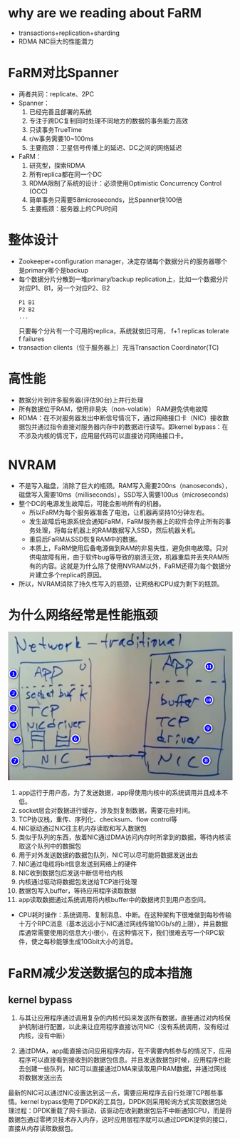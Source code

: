 # why are we reading about FaRM
- transactions+replication+sharding
- RDMA NIC巨大的性能潜力
# FaRM对比Spanner
- 两者共同：replicate、2PC
- Spanner：
  1. 已经完善且部署的系统
  2. 专注于跨DC复制同时处理不同地方的数据的事务能力高效
  3. 只读事务TrueTime
  4. r/w事务需要10~100ms
  5. 主要瓶颈：卫星信号传播上的延迟、DC之间的网络延迟
- FaRM：
	1. 研究型，探索RDMA
	2. 所有replica都在同一个DC
	3. RDMA限制了系统的设计：必须使用Optimistic Concurrency Control (OCC)
	4. 简单事务只需要58microseconds，比Spanner快100倍
	5. 主要瓶颈：服务器上的CPU时间
# 整体设计
- Zookeeper+configuration manager，决定存储每个数据分片的服务器哪个是primary哪个是backup
- 每个数据分片分散到一堆primary/backup replication上，比如一个数据分片对应P1、B1，另一个对应P2、B2
    ```
    P1 B1
    P2 B2
    ...
    ```
    只要每个分片有一个可用的replica，系统就依旧可用， f+1 replicas tolerate f failures
- transaction clients（位于服务器上）充当Transaction Coordinator(TC)
# 高性能
- 数据分片到许多服务器(评估90台)上并行处理
- 所有数据位于RAM，使用非易失（non-volatile） RAM避免供电故障
- RDMA：在不对服务器发出中断信号情况下，通过网络接口卡（NIC）接收数据包并通过指令直接对服务器内存中的数据进行读写。即kernel bypass：在不涉及内核的情况下，应用层代码可以直接访问网络接口卡。

# NVRAM

- 不是写入磁盘，消除了巨大的瓶颈。RAM写入需要200ns（nanoseconds），磁盘写入需要10ms（milliseconds），SSD写入需要100us（microseconds）
- 整个DC的电源发生故障后，可能会影响所有的机器。
  - 所以FaRM为每个服务器准备了电池，让机器再坚持10分钟左右。
  - 发生故障后电源系统会通知FaRM，FaRM服务器上的软件会停止所有的事务处理，将每台机器上的RAM数据写入SSD，然后机器关机。
  - 重启后FaRM从SSD恢复RAM中的数据。
  - 本质上，FaRM使用后备电源做到RAM的非易失性，避免供电故障。只对供电故障有用，由于软件bug等导致的崩溃无效，机器重启并丢失RAM所有的内容。这就是为什么除了使用NVRAM以外，FaRM还得为每个数据分片建立多个replica的原因。
- 所以，NVRAM消除了持久性写入的瓶颈，让网络和CPU成为剩下的瓶颈。

# 为什么网络经常是性能瓶颈

![image-20220420081449790](LEC14-Optimistic-Concurrency-Control/image-20220420081449790.png)

1. app运行于用户态，为了发送数据，app得使用内核中的系统调用并且成本不低。
2. socket层会对数据进行缓存，涉及到复制数据，需要花些时间。
3. TCP协议栈，重传、序列化、checksum、flow control等
4. NIC驱动通过NIC往主机内存读取和写入数据包
5. 类似于队列的东西，放着NIC通过DMA访问内存时所拿到的数据，等待内核读取这个队列中的数据包
6. 用于对外发送数据的数据包队列，NIC可以尽可能将数据发送出去
7. NIC通过电缆将bit信息发送到网络上的硬件
8. NIC收到数据包后发送中断信号给内核
9. 内核通过驱动将数据包发送给TCP进行处理
10. 数据包写入buffer，等待应用程序读取数据
11. app读取数据通过系统调用将内核buffer中的数据拷贝到用户态空间。

- CPU耗时操作：系统调用、复制消息、中断。在这种架构下很难做到每秒传输十万个RPC消息（基本远远小于NIC通过网线传输10Gb/s的上限），并且数据库通常需要使用的信息大小很小，在这种情况下，我们很难去写一个RPC软件，使之每秒能够生成10Gbit大小的消息。

# FaRM减少发送数据包的成本措施

## kernel bypass

1. 与其让应用程序通过调用复杂的内核代码来发送所有数据，直接通过对内核保护机制进行配置，以此来让应用程序直接访问NIC（没有系统调用，没有经过内核，没有中断）

2. 通过DMA，app能直接访问应用程序内存，在不需要内核参与的情况下，应用程序可以直接看到接收到的数据包信息。并且发送数据包时候，应用程序也能去创建一些队列，NIC可以直接通过DMA来读取用户RAM数据，并通过网线将数据发送出去

最新的NIC可以通过NIC设置达到这一点，需要应用程序去自行处理TCP那些事情。kernel bypass使用了DPDK的工具包，DPDK则采用轮询方式实现数据包处理过程：DPDK重载了网卡驱动，该驱动在收到数据包后不中断通知CPU，而是将数据包通过零拷贝技术存入内存，这时应用层程序就可以通过DPDK提供的接口，直接从内存读取数据包。

